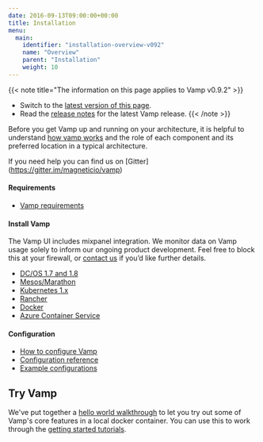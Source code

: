 ```yaml
---
date: 2016-09-13T09:00:00+00:00
title: Installation
menu:
  main:
    identifier: "installation-overview-v092"
    name: "Overview"
    parent: "Installation"
    weight: 10
---
```


{{< note title="The information on this page applies to Vamp v0.9.2" >}}

* Switch to the [latest version of this page](/documentation/installation/overview).
* Read the [release notes](/documentation/release-notes/latest) for the latest Vamp release.
{{< /note >}}

Before you get Vamp up and running on your architecture, it is helpful to understand [how vamp works](/documentation/how-vamp-works/architecture-and-components) and the role of each component and its preferred location in a typical architecture.  

If you need help you can find us on [Gitter] (https://gitter.im/magneticio/vamp)

#### Requirements

* [Vamp requirements](/documentation/how-vamp-works/requirements)

#### Install Vamp
The Vamp UI includes mixpanel integration. We monitor data on Vamp usage solely to inform our ongoing product development. Feel free to block this at your firewall, or [contact us](contact) if you’d like further details.

* [DC/OS 1.7 and 1.8](/documentation/installation/v0.9.2/dcos)
* [Mesos/Marathon](/documentation/installation/v0.9.2/mesos-marathon)
* [Kubernetes 1.x](/documentation/installation/v0.9.2/kubernetes)
* [Rancher](/documentation/installation/v0.9.2/rancher)
* [Docker](/documentation/installation/v0.9.2/docker)
* [Azure Container Service](/documentation/installation/v0.9.2/azure-container-service)

#### Configuration

* [How to configure Vamp](/documentation/configure/v0.9.2/configure-vamp/)
* [Configuration reference](/documentation/configure/v0.9.2/configuration-reference/)
* [Example configurations](/documentation/configure/v0.9.2/example-configurations/)

## Try Vamp

We've put together a [hello world walkthrough](/documentation/installation/v0.9.2/hello-world/) to let you try out some of Vamp's core features in a local docker container. You can use this to work through the [getting started tutorials](/documentation/tutorials/overview).



